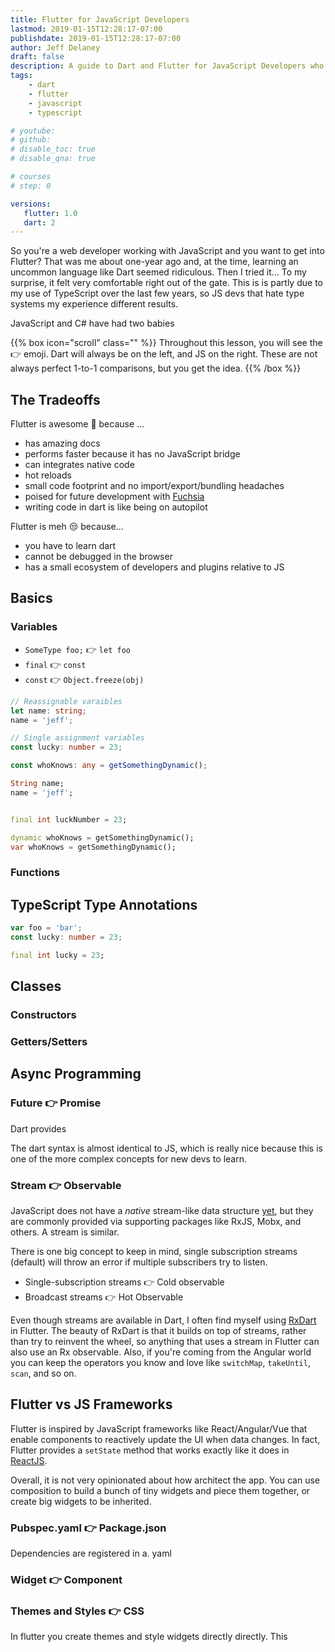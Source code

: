 ```yaml
---
title: Flutter for JavaScript Developers
lastmod: 2019-01-15T12:28:17-07:00
publishdate: 2019-01-15T12:28:17-07:00
author: Jeff Delaney
draft: false
description: A guide to Dart and Flutter for JavaScript Developers who have experience with React Native and Ionic
tags: 
    - dart
    - flutter
    - javascript
    - typescript

# youtube: 
# github: 
# disable_toc: true
# disable_qna: true

# courses
# step: 0

versions:
   flutter: 1.0
   dart: 2
---
```


So you're a web developer working with JavaScript and you want to get into Flutter? That was me about one-year ago and, at the time, learning an uncommon language like Dart seemed ridiculous. Then I tried it... To my surprise, it felt very comfortable right out of the gate. This is is partly due to my use of TypeScript over the last few years, so JS devs that hate type systems my experience different results. 

JavaScript and C# have had two babies

{{% box icon="scroll" class="" %}}
Throughout this lesson, you will see the 👉 emoji. Dart will always be on the left, and JS on the right. These are not always perfect 1-to-1 comparisons, but you get the idea. 
{{% /box %}}

## The Tradeoffs

Flutter is awesome 🤟 because ...

- has amazing docs
- performs faster because it has no JavaScript bridge
- can integrates native code
- hot reloads
- small code footprint and no import/export/bundling headaches
- poised for future development with [Fuchsia](https://en.wikipedia.org/wiki/Google_Fuchsia)
- writing code in dart is like being on autopilot

Flutter is meh 😒 because...

- you have to learn dart
- cannot be debugged in the browser 
- has a small ecosystem of developers and plugins relative to JS

## Basics

### Variables

- `SomeType foo;` 👉 `let foo`
- `final` 👉 `const`
- `const` 👉 `Object.freeze(obj)`

```ts
// Reassignable varaibles
let name: string;
name = 'jeff';

// Single assignment variables
const lucky: number = 23;

const whoKnows: any = getSomethingDynamic();
```

```dart
String name;
name = 'jeff';


final int luckNumber = 23;

dynamic whoKnows = getSomethingDynamic();
var whoKnows = getSomethingDynamic();
```

### Functions
### 

## TypeScript Type Annotations


```ts
var foo = 'bar';
const lucky: number = 23;
```

```dart
final int lucky = 23;
```

## Classes


### Constructors

### Getters/Setters

### 

## Async Programming

### Future 👉 Promise

Dart provides 

The dart syntax is almost identical to JS, which is really nice because this is one of the more complex concepts for new devs to learn. 

### Stream 👉 Observable

JavaScript does not have a *native* stream-like data structure [yet](https://github.com/tc39/proposal-observable), but they are commonly provided via supporting packages like RxJS, Mobx, and others. A stream is similar.  

There is one big concept to keep in mind, single subscription streams (default) will throw an error if multiple subscribers try to listen. 

- Single-subscription streams 👉 Cold observable
- Broadcast streams 👉 Hot Observable


Even though streams are available in Dart, I often find myself using [RxDart](https://pub.dartlang.org/packages/rxdart) in Flutter. The beauty of RxDart is that it builds on top of streams, rather than try to reinvent the wheel, so anything that uses a stream in Flutter can also use an Rx observable. Also, if you're coming from the Angular world you can keep the operators you know and love like `switchMap`, `takeUntil`, `scan`, and so on. 

## Flutter vs JS Frameworks

Flutter is inspired by JavaScript frameworks like React/Angular/Vue that enable components to reactively update the UI when data changes. In fact, Flutter provides a `setState` method that works exactly like it does in [ReactJS](https://reactjs.org/docs/react-component.html#setstate).

Overall, it is not very opinionated about how architect the app. You can use composition to build a bunch of tiny widgets and piece them together, or create big widgets to be inherited. 

### Pubspec.yaml 👉 Package.json

Dependencies are registered in a. yaml

### Widget 👉 Component

### Themes and Styles 👉 CSS

In flutter you create themes and style widgets directly directly. This 